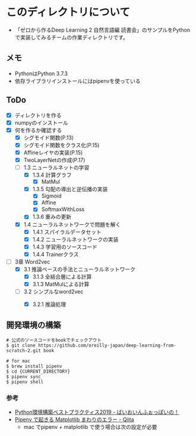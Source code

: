 # このディレクトリについて

 * 「ゼロから作るDeep Learning 2 自然言語編 読書会」のサンプルをPythonで実装してみるチームの作業ディレクトリです。

## メモ
 * PythonはPython 3.7.3
 * 依存ライブラリインストールにはpipenvを使っている

## ToDo
 - [X] ディレクトリを作る
 - [X] numpyのインストール
 - [X] 何を作るか確認する
   - [X] シグモイド関数(P.13)
   - [X] シグモイド関数をクラス化(P.15)
   - [X] Affineレイヤの実装(P.15)
   - [X] TwoLayerNetの作成(P.17)
   - [ ] 1.3 ニューラルネットの学習
     - [X] 1.3.4 計算グラフ
       - [X] MatMul
     - [X] 1.3.5 勾配の導出と逆伝播の実装
       - [X] Sigmoid
       - [X] Affine
       - [X] SoftmaxWithLoss
     - [X] 1.3.6 重みの更新
   - [X] 1.4 ニューラルネットワークで問題を解く
     - [X] 1.4.1 スパイラルデータセット
     - [X] 1.4.2 ニューラルネットワークの実装
     - [X] 1.4.3 学習用のソースコード
     - [X] 1.4.4 Trainerクラス
 - [ ] 3章 Word2vec
    - [X] 3.1 推論ベースの手法とニューラルネットワーク
       - [X] 3.1.3 全結合層による計算
       - [X] 3.1.3 MatMulによる計算
    - [ ] 3.2 シンプルなword2vec
       - [X] 3.2.1 推論処理


## 開発環境の構築

```
# 公式のソースコードをbookでチェックアウト
$ git clone https://github.com/oreilly-japan/deep-learning-from-scratch-2.git book
```

```
# for mac
$ brew install pipenv
$ cd {CURRENT_DIRECTORY}
$ pipenv sync
$ pipenv shell
```

### 参考

- [Python環境構築ベストプラクティス2019 - ばいおいんふぉっぽいの！](https://www.natsukium.com/blog/2019-02-18/python/)
- [Pipenv で起きる Matplotlib まわりのエラー - Qiita](https://qiita.com/utahkaA/items/ad9aa825832c5909575a)
    - mac でpipenv + matplotlib で使う場合は次の設定が必要
